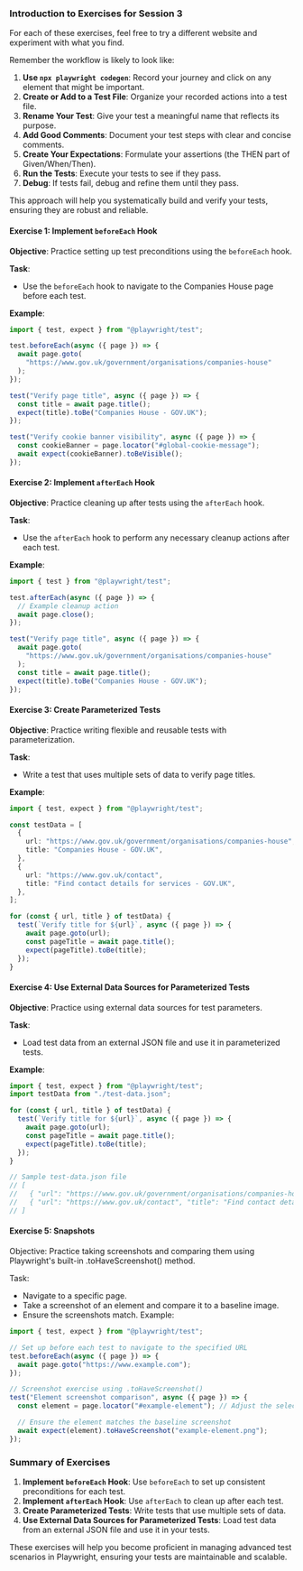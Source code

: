 ### Introduction to Exercises for Session 3

For each of these exercises, feel free to try a different website and experiment with what you find.

Remember the workflow is likely to look like:

1. **Use `npx playwright codegen`**: Record your journey and click on any element that might be important.
2. **Create or Add to a Test File**: Organize your recorded actions into a test file.
3. **Rename Your Test**: Give your test a meaningful name that reflects its purpose.
4. **Add Good Comments**: Document your test steps with clear and concise comments.
5. **Create Your Expectations**: Formulate your assertions (the THEN part of Given/When/Then).
6. **Run the Tests**: Execute your tests to see if they pass.
7. **Debug**: If tests fail, debug and refine them until they pass.

This approach will help you systematically build and verify your tests, ensuring they are robust and reliable.

#### Exercise 1: Implement `beforeEach` Hook

**Objective**: Practice setting up test preconditions using the `beforeEach` hook.

**Task**:

- Use the `beforeEach` hook to navigate to the Companies House page before each test.

**Example**:

```typescript
import { test, expect } from "@playwright/test";

test.beforeEach(async ({ page }) => {
  await page.goto(
    "https://www.gov.uk/government/organisations/companies-house"
  );
});

test("Verify page title", async ({ page }) => {
  const title = await page.title();
  expect(title).toBe("Companies House - GOV.UK");
});

test("Verify cookie banner visibility", async ({ page }) => {
  const cookieBanner = page.locator("#global-cookie-message");
  await expect(cookieBanner).toBeVisible();
});
```

#### Exercise 2: Implement `afterEach` Hook

**Objective**: Practice cleaning up after tests using the `afterEach` hook.

**Task**:

- Use the `afterEach` hook to perform any necessary cleanup actions after each test.

**Example**:

```typescript
import { test } from "@playwright/test";

test.afterEach(async ({ page }) => {
  // Example cleanup action
  await page.close();
});

test("Verify page title", async ({ page }) => {
  await page.goto(
    "https://www.gov.uk/government/organisations/companies-house"
  );
  const title = await page.title();
  expect(title).toBe("Companies House - GOV.UK");
});
```

#### Exercise 3: Create Parameterized Tests

**Objective**: Practice writing flexible and reusable tests with parameterization.

**Task**:

- Write a test that uses multiple sets of data to verify page titles.

**Example**:

```typescript
import { test, expect } from "@playwright/test";

const testData = [
  {
    url: "https://www.gov.uk/government/organisations/companies-house",
    title: "Companies House - GOV.UK",
  },
  {
    url: "https://www.gov.uk/contact",
    title: "Find contact details for services - GOV.UK",
  },
];

for (const { url, title } of testData) {
  test(`Verify title for ${url}`, async ({ page }) => {
    await page.goto(url);
    const pageTitle = await page.title();
    expect(pageTitle).toBe(title);
  });
}
```

#### Exercise 4: Use External Data Sources for Parameterized Tests

**Objective**: Practice using external data sources for test parameters.

**Task**:

- Load test data from an external JSON file and use it in parameterized tests.

**Example**:

```typescript
import { test, expect } from "@playwright/test";
import testData from "./test-data.json";

for (const { url, title } of testData) {
  test(`Verify title for ${url}`, async ({ page }) => {
    await page.goto(url);
    const pageTitle = await page.title();
    expect(pageTitle).toBe(title);
  });
}

// Sample test-data.json file
// [
//   { "url": "https://www.gov.uk/government/organisations/companies-house", "title": "Companies House - GOV.UK" },
//   { "url": "https://www.gov.uk/contact", "title": "Find contact details for services - GOV.UK" }
// ]
```

#### Exercise 5: Snapshots

Objective: Practice taking screenshots and comparing them using Playwright's built-in .toHaveScreenshot() method.

Task:

- Navigate to a specific page.
- Take a screenshot of an element and compare it to a baseline image.
- Ensure the screenshots match.
  Example:

```typescript
import { test, expect } from "@playwright/test";

// Set up before each test to navigate to the specified URL
test.beforeEach(async ({ page }) => {
  await page.goto("https://www.example.com");
});

// Screenshot exercise using .toHaveScreenshot()
test("Element screenshot comparison", async ({ page }) => {
  const element = page.locator("#example-element"); // Adjust the selector to target the desired element

  // Ensure the element matches the baseline screenshot
  await expect(element).toHaveScreenshot("example-element.png");
});
```

### Summary of Exercises

1. **Implement `beforeEach` Hook**: Use `beforeEach` to set up consistent preconditions for each test.
2. **Implement `afterEach` Hook**: Use `afterEach` to clean up after each test.
3. **Create Parameterized Tests**: Write tests that use multiple sets of data.
4. **Use External Data Sources for Parameterized Tests**: Load test data from an external JSON file and use it in your tests.

These exercises will help you become proficient in managing advanced test scenarios in Playwright, ensuring your tests are maintainable and scalable.
